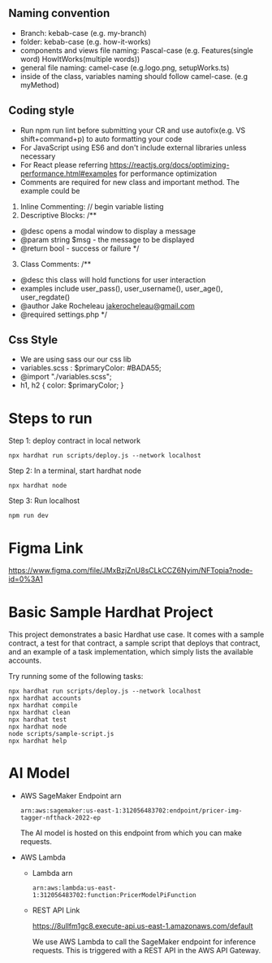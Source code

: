 ## Naming convention

- Branch: kebab-case (e.g. my-branch)
- folder: kebab-case (e.g. how-it-works)
- components and views file naming: Pascal-case (e.g. Features(single word) HowItWorks(multiple words))
- general file naming: camel-case (e.g.logo.png, setupWorks.ts)
- inside of the class, variables naming should follow camel-case. (e.g myMethod)

## Coding style

- Run npm run lint before submitting your CR and use autofix(e.g. VS shift+command+p) to auto formatting your code
- For JavaScript using ES6 and don't include external libraries unless necessary
- For React please referring https://reactjs.org/docs/optimizing-performance.html#examples for performance optimization
- Comments are required for new class and important method. The example could be

1. Inline Commenting: // begin variable listing
2. Descriptive Blocks:
   /\*\*

- @desc opens a modal window to display a message
- @param string $msg - the message to be displayed
- @return bool - success or failure
  \*/

3. Class Comments:
   /\*\*

- @desc this class will hold functions for user interaction
- examples include user_pass(), user_username(), user_age(), user_regdate()
- @author Jake Rocheleau jakerocheleau@gmail.com
- @required settings.php
  \*/

## Css Style

- We are using sass our our css lib
- variables.scss : $primaryColor: #BADA55;
- @import "./variables.scss";
- h1, h2 {
  color: $primaryColor;
  }

# Steps to run

Step 1: deploy contract in local network

```shell
npx hardhat run scripts/deploy.js --network localhost
```

Step 2: In a terminal, start hardhat node

```shell
npx hardhat node
```

Step 3: Run localhost

```shell
npm run dev
```

# Figma Link

https://www.figma.com/file/JMxBzjZnU8sCLkCCZ6Nyim/NFTopia?node-id=0%3A1

# Basic Sample Hardhat Project

This project demonstrates a basic Hardhat use case. It comes with a sample contract, a test for that contract, a sample script that deploys that contract, and an example of a task implementation, which simply lists the available accounts.

Try running some of the following tasks:

```shell
npx hardhat run scripts/deploy.js --network localhost
npx hardhat accounts
npx hardhat compile
npx hardhat clean
npx hardhat test
npx hardhat node
node scripts/sample-script.js
npx hardhat help
```
# AI Model

* AWS SageMaker Endpoint arn

  ```commandline
  arn:aws:sagemaker:us-east-1:312056483702:endpoint/pricer-img-tagger-nfthack-2022-ep
  ```
  The AI model is hosted on this endpoint from which you can make requests.

* AWS Lambda
  
  * Lambda arn  
    ```commandline
    arn:aws:lambda:us-east-1:312056483702:function:PricerModelPiFunction
    ```

  * REST API Link

    https://8ullfm1gc8.execute-api.us-east-1.amazonaws.com/default
  
    We use AWS Lambda to call the SageMaker endpoint for inference requests. 
    This is triggered with a REST API in the AWS API Gateway.
